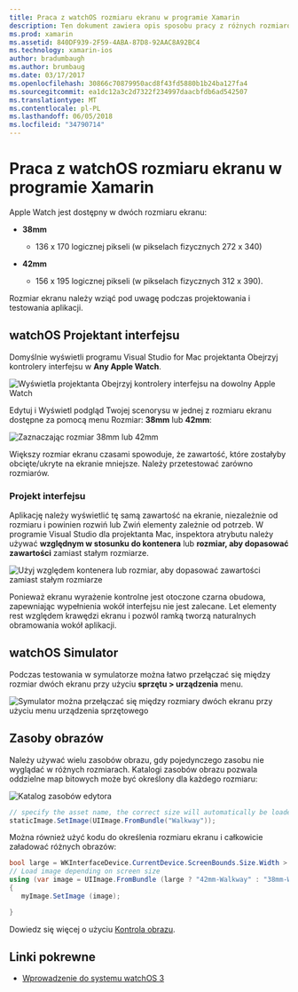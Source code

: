 ```yaml
---
title: Praca z watchOS rozmiaru ekranu w programie Xamarin
description: Ten dokument zawiera opis sposobu pracy z różnych rozmiarów ekranu watchOS. WatchOS projektancie interfejsu, watchOS symulator, zawarto informacje i zasoby obrazów.
ms.prod: xamarin
ms.assetid: 840DF939-2F59-4ABA-87D8-92AAC8A92BC4
ms.technology: xamarin-ios
author: bradumbaugh
ms.author: brumbaug
ms.date: 03/17/2017
ms.openlocfilehash: 30866c70879950acd8f43fd5880b1b24ba127fa4
ms.sourcegitcommit: ea1dc12a3c2d7322f234997daacbfdb6ad542507
ms.translationtype: MT
ms.contentlocale: pl-PL
ms.lasthandoff: 06/05/2018
ms.locfileid: "34790714"
---
```

# <a name="working-with-watchos-screen-sizes-in-xamarin"></a>Praca z watchOS rozmiaru ekranu w programie Xamarin

Apple Watch jest dostępny w dwóch rozmiaru ekranu:

- **38mm**
  - 136 x 170 logicznej pikseli (w pikselach fizycznych 272 x 340)

- **42mm**
  - 156 x 195 logicznej pikseli (w pikselach fizycznych 312 x 390).

Rozmiar ekranu należy wziąć pod uwagę podczas projektowania i testowania aplikacji.

## <a name="watchos-interface-designer"></a>watchOS Projektant interfejsu

Domyślnie wyświetli programu Visual Studio for Mac projektanta Obejrzyj kontrolery interfejsu w **Any Apple Watch**.

![](screen-sizes-images/screen-any-sml.png "Wyświetla projektanta Obejrzyj kontrolery interfejsu na dowolny Apple Watch")

Edytuj i Wyświetl podgląd Twojej scenorysu w jednej z rozmiaru ekranu dostępne za pomocą menu Rozmiar: **38mm** lub **42mm**:

![](screen-sizes-images/screen-menu-sml.png "Zaznaczając rozmiar 38mm lub 42mm")

Większy rozmiar ekranu czasami spowoduje, że zawartość, które zostałyby obcięte/ukryte na ekranie mniejsze.
Należy przetestować zarówno rozmiarów.


### <a name="interface-design"></a>Projekt interfejsu

Aplikację należy wyświetlić tę samą zawartość na ekranie, niezależnie od rozmiaru i powinien rozwiń lub Zwiń elementy zależnie od potrzeb. W programie Visual Studio dla projektanta Mac, inspektora atrybutu należy używać **względnym w stosunku do kontenera** lub **rozmiar, aby dopasować zawartości** zamiast stałym rozmiarze.

![](screen-sizes-images/sizeattributepanel-sml.png "Użyj względem kontenera lub rozmiar, aby dopasować zawartości zamiast stałym rozmiarze")

Ponieważ ekranu wyrażenie kontrolne jest otoczone czarna obudowa, zapewniając wypełnienia wokół interfejsu nie jest zalecane. Let elementy rest względem krawędzi ekranu i pozwól ramką tworzą naturalnych obramowania wokół aplikacji.


## <a name="watchos-simulator"></a>watchOS Simulator

Podczas testowania w symulatorze można łatwo przełączać się między rozmiar dwóch ekranu przy użyciu **sprzętu > urządzenia** menu.

![](screen-sizes-images/simulator.png "Symulator można przełączać się między rozmiary dwóch ekranu przy użyciu menu urządzenia sprzętowego")


## <a name="image-resources"></a>Zasoby obrazów

Należy używać wielu zasobów obrazu, gdy pojedynczego zasobu nie wyglądać w różnych rozmiarach. Katalogi zasobów obrazu pozwala oddzielne map bitowych może być określony dla każdego rozmiaru:

![](screen-sizes-images/images-xcassets.png "Katalog zasobów edytora")

```csharp
// specify the asset name, the correct size will automatically be loaded
staticImage.SetImage(UIImage.FromBundle("Walkway"));
```

Można również użyć kodu do określenia rozmiaru ekranu i całkowicie załadować różnych obrazów:

```csharp
bool large = WKInterfaceDevice.CurrentDevice.ScreenBounds.Size.Width > 136.0;
// Load image depending on screen size
using (var image = UIImage.FromBundle (large ? "42mm-Walkway" : "38mm-Walkway"))
{
   myImage.SetImage (image);

}
```

Dowiedz się więcej o użyciu [Kontrola obrazu](~/ios/watchos/user-interface/image.md).



## <a name="related-links"></a>Linki pokrewne

- [Wprowadzenie do systemu watchOS 3](~/ios/watchos/platform/introduction-to-watchos3/index.md)
